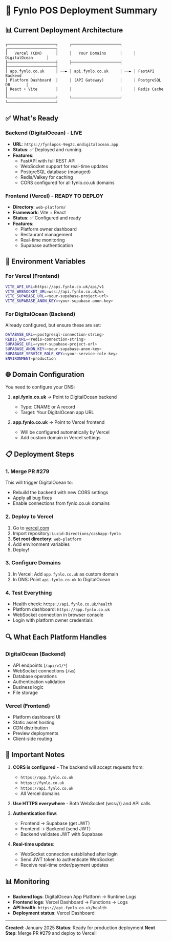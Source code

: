 # 🚀 Fynlo POS Deployment Summary

## 📊 Current Deployment Architecture

```
┌─────────────────────┐     ┌─────────────────────┐     ┌─────────────────────┐
│   Vercel (CDN)      │     │   Your Domains      │     │   DigitalOcean      │
├─────────────────────┤     ├─────────────────────┤     ├─────────────────────┤
│ app.fynlo.co.uk     │ ──► │ api.fynlo.co.uk     │ ──► │ FastAPI Backend     │
│ Platform Dashboard  │     │ (API Gateway)       │     │ PostgreSQL DB       │
│ React + Vite        │     │                     │     │ Redis Cache         │
└─────────────────────┘     └─────────────────────┘     └─────────────────────┘
```

## ✅ What's Ready

### Backend (DigitalOcean) - LIVE
- **URL**: `https://fynlopos-9eg2c.ondigitalocean.app`
- **Status**: ✅ Deployed and running
- **Features**:
  - FastAPI with full REST API
  - WebSocket support for real-time updates
  - PostgreSQL database (managed)
  - Redis/Valkey for caching
  - CORS configured for all fynlo.co.uk domains

### Frontend (Vercel) - READY TO DEPLOY
- **Directory**: `web-platform/`
- **Framework**: Vite + React
- **Status**: ✅ Configured and ready
- **Features**:
  - Platform owner dashboard
  - Restaurant management
  - Real-time monitoring
  - Supabase authentication

## 🔧 Environment Variables

### For Vercel (Frontend)
```bash
VITE_API_URL=https://api.fynlo.co.uk/api/v1
VITE_WEBSOCKET_URL=wss://api.fynlo.co.uk/ws
VITE_SUPABASE_URL=<your-supabase-project-url>
VITE_SUPABASE_ANON_KEY=<your-supabase-anon-key>
```

### For DigitalOcean (Backend)
Already configured, but ensure these are set:
```bash
DATABASE_URL=<postgresql-connection-string>
REDIS_URL=<redis-connection-string>
SUPABASE_URL=<your-supabase-project-url>
SUPABASE_ANON_KEY=<your-supabase-anon-key>
SUPABASE_SERVICE_ROLE_KEY=<your-service-role-key>
ENVIRONMENT=production
```

## 🌐 Domain Configuration

You need to configure your DNS:

1. **api.fynlo.co.uk** → Point to DigitalOcean backend
   - Type: CNAME or A record
   - Target: Your DigitalOcean app URL

2. **app.fynlo.co.uk** → Point to Vercel frontend
   - Will be configured automatically by Vercel
   - Add custom domain in Vercel settings

## 📋 Deployment Steps

### 1. Merge PR #279
This will trigger DigitalOcean to:
- Rebuild the backend with new CORS settings
- Apply all bug fixes
- Enable connections from fynlo.co.uk domains

### 2. Deploy to Vercel
1. Go to [vercel.com](https://vercel.com)
2. Import repository: `Lucid-Directions/cashapp-fynlo`
3. **Set root directory**: `web-platform`
4. Add environment variables
5. Deploy!

### 3. Configure Domains
1. In Vercel: Add `app.fynlo.co.uk` as custom domain
2. In DNS: Point `api.fynlo.co.uk` to DigitalOcean

### 4. Test Everything
- Health check: `https://api.fynlo.co.uk/health`
- Platform dashboard: `https://app.fynlo.co.uk`
- WebSocket connection in browser console
- Login with platform owner credentials

## 🔍 What Each Platform Handles

### DigitalOcean (Backend)
- API endpoints (`/api/v1/*`)
- WebSocket connections (`/ws`)
- Database operations
- Authentication validation
- Business logic
- File storage

### Vercel (Frontend)
- Platform dashboard UI
- Static asset hosting
- CDN distribution
- Preview deployments
- Client-side routing

## 🚨 Important Notes

1. **CORS is configured** - The backend will accept requests from:
   - `https://app.fynlo.co.uk`
   - `https://fynlo.co.uk`
   - `https://api.fynlo.co.uk`
   - All Vercel domains

2. **Use HTTPS everywhere** - Both WebSocket (wss://) and API calls

3. **Authentication flow**:
   - Frontend → Supabase (get JWT)
   - Frontend → Backend (send JWT)
   - Backend validates JWT with Supabase

4. **Real-time updates**:
   - WebSocket connection established after login
   - Send JWT token to authenticate WebSocket
   - Receive real-time order/payment updates

## 📊 Monitoring

- **Backend logs**: DigitalOcean App Platform → Runtime Logs
- **Frontend logs**: Vercel Dashboard → Functions → Logs
- **API health**: `https://api.fynlo.co.uk/health`
- **Deployment status**: Vercel Dashboard

---

**Created**: January 2025
**Status**: Ready for production deployment
**Next Step**: Merge PR #279 and deploy to Vercel!